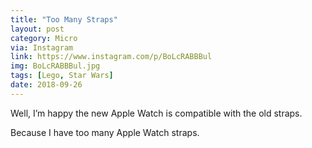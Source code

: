 ```yaml
---
title: "Too Many Straps"
layout: post
category: Micro
via: Instagram
link: https://www.instagram.com/p/BoLcRABBBul
img: BoLcRABBBul.jpg
tags: [Lego, Star Wars]
date: 2018-09-26
---
```

Well, I’m happy the new Apple Watch is compatible with the old straps.

Because I have too many Apple Watch straps.